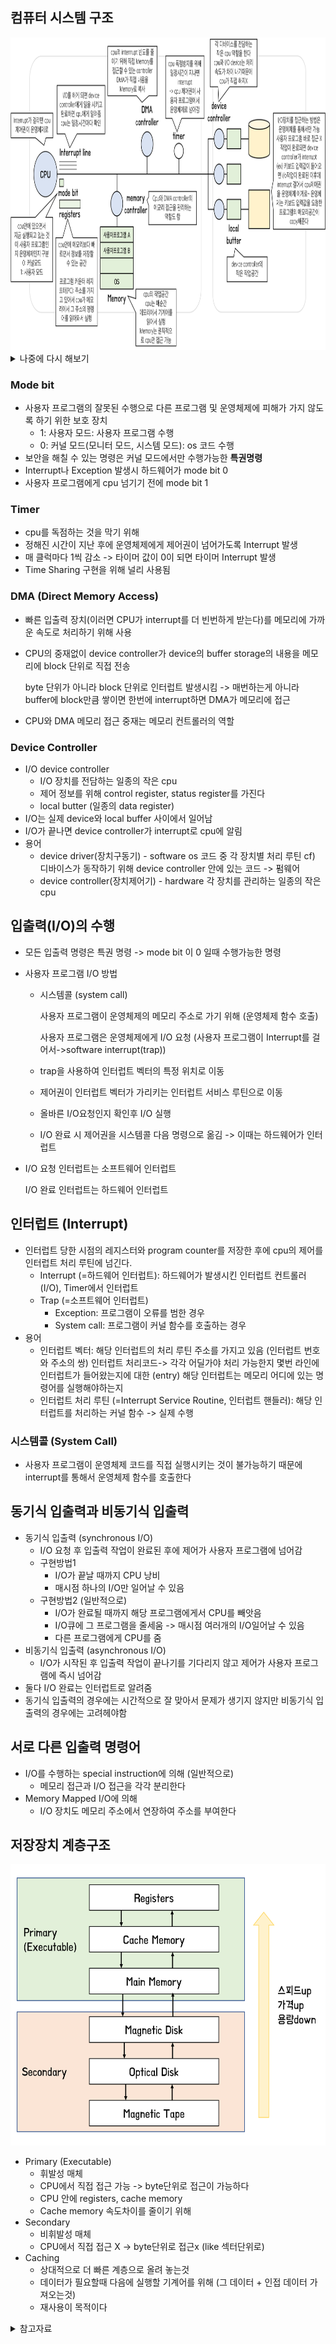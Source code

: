 ## 컴퓨터 시스템 구조

<img src='./img/0x02_컴퓨터시스템구조필기.png' width="950" height="500">



<details>
  <summary>나중에 다시 해보기</summary>
  <div markdown="1">
    <img src='./img/0x02_컴퓨터시스템구조.png' width="900" height="450">
  </div>
</details>



### Mode bit

- 사용자 프로그램의 잘못된 수행으로 다른 프로그램 및 운영체제에 피해가 가지 않도록 하기 위한 보호 장치
  - 1: 사용자 모드: 사용자 프로그램 수행
  - 0: 커널 모드(모니터 모드, 시스템 모드): os 코드 수행
- 보안을 해칠 수 있는 명령은 커널 모드에서만 수행가능한 **특권명령**
- Interrupt나 Exception 발생시 하드웨어가 mode bit 0
- 사용자 프로그램에게 cpu 넘기기 전에 mode bit 1

### Timer

- cpu를 독점하는 것을 막기 위해
- 정해진 시간이 지난 후에 운영체제에게 제어권이 넘어가도록 Interrupt 발생
- 매 클럭마다 1씩 감소 -> 타이머 값이 0이 되면 타이머 Interrupt 발생
- Time Sharing 구현을 위해 널리 사용됨

### DMA (Direct Memory Access)

- 빠른 입출력 장치(이러면 CPU가 interrupt를 더 빈번하게 받는다)를 메모리에 가까운 속도로 처리하기 위해 사용

- CPU의 중재없이 device controller가 device의 buffer storage의 내용을 메모리에 block 단위로 직접 전송

  byte 단위가 아니라 block 단위로 인터럽트 발생시킴 -> 매번하는게 아니라 buffer에 block만큼 쌓이면 한번에 interrupt하면 DMA가 메모리에 접근

- CPU와 DMA 메모리 접근 중재는 메모리 컨트롤러의 역할

### Device Controller

- I/O device controller
  - I/O 장치를 전담하는 일종의 작은 cpu
  - 제어 정보를 위해 control register, status register를 가진다
  - local butter (일종의 data register)
- I/O는 실제 device와 local buffer 사이에서 일어남
- I/O가 끝나면 device controller가 interrupt로 cpu에 알림
- 용어
  - device driver(장치구동기) - software
    os 코드 중 각 장치별 처리 루틴
    cf) 디바이스가 동작하기 위해 device controller 안에 있는 코드 -> 펌웨어
  - device controller(장치제어기) - hardware
    각 장치를 관리하는 일종의 작은 cpu

## 입출력(I/O)의 수행

- 모든 입출력 명령은 특권 명령 -> mode bit 이 0 일때 수행가능한 명령

- 사용자 프로그램 I/O 방법

  - 시스템콜 (system call)

    사용자 프로그램이 운영체제의 메모리 주소로 가기 위해 (운영체제 함수 호출)

    사용자 프로그램은 운영체제에게 I/O 요청 (사용자 프로그램이 Interrupt를 걸어서->software interrupt(trap))

  - trap을 사용하여 인터럽트 벡터의 특정 위치로 이동

  - 제어권이 인터럽트 벡터가 가리키는 인터럽트 서비스 루틴으로 이동

  - 올바른 I/O요청인지 확인후 I/O 실행

  - I/O 완료 시 제어권을 시스템콜 다음 명령으로 옮김 -> 이때는 하드웨어가 인터럽트

- I/O 요청 인터럽트는 소프트웨어 인터럽트

  I/O 완료 인터럽트는 하드웨어 인터럽트

## 인터럽트 (Interrupt)

- 인터럽트 당한 시점의 레지스터와 program counter를 저장한 후에 cpu의 제어를 인터럽트 처리 루틴에 넘긴다.
  - Interrupt (=하드웨어 인터럽트): 하드웨어가 발생시킨 인터럽트
    컨트롤러(I/O), Timer에서 인터럽트
  - Trap (=소프트웨어 인터럽트)
    - Exception: 프로그램이 오류를 범한 경우
    - System call: 프로그램이 커널 함수를 호출하는 경우
- 용어
  - 인터럽트 벡터: 해당 인터럽트의 처리 루틴 주소를 가지고 있음 (인터럽트 번호와 주소의 쌍)
    인터럽트 처리코드-> 각각 어딜가야 처리 가능한지
    몇번 라인에 인터럽트가 들어왔는지에 대한 (entry) 해당 인터럽트는 메모리 어디에 있는 명령어를 실행해야하는지
  - 인터럽트 처리 루틴 (=Interrupt Service Routine, 인터럽트 핸들러): 해당 인터럽트를 처리하는 커널 함수 -> 실제 수행

### 시스템콜 (System Call)

- 사용자 프로그램이 운영체제 코드를 직접 실행시키는 것이 불가능하기 때문에 interrupt를 통해서 운영체제 함수를 호출한다

## 동기식 입출력과 비동기식 입출력

- 동기식 입출력 (synchronous I/O)
  - I/O 요청 후 입출력 작업이 완료된 후에 제어가 사용자 프로그램에 넘어감
  - 구현방법1
    - I/O가 끝날 때까지 CPU 낭비
    - 매시점 하나의 I/O만 일어날 수 있음
  - 구현방법2 (일반적으로)
    - I/O가 완료될 때까지 해당 프로그램에게서 CPU를 빼앗음
    - I/O큐에 그 프로그램을 줄세움 -> 매시점 여러개의 I/O일어날 수 있음
    - 다른 프로그램에게 CPU를 줌
- 비동기식 입출력 (asynchronous I/O)
  - I/O가 시작된 후 입출력 작업이 끝나기를 기다리지 않고 제어가 사용자 프로그램에 즉시 넘어감
- 둘다 I/O 완료는 인터럽트로 알려줌
- 동기식 입출력의 경우에는 시간적으로 잘 맞아서 문제가 생기지 않지만 비동기식 입출력의 경우에는 고려헤야함

## 서로 다른 입출력 명령어

- I/O를 수행하는 special instruction에 의해 (일반적으로)
  - 메모리 접근과 I/O 접근을 각각 분리한다
- Memory Mapped I/O에 의해
  - I/O 장치도 메모리 주소에서 연장하여 주소를 부여한다

## 저장장치 계층구조

<img src='./img/0x02_저장장치계층구조.png' width="700" height="450">



- Primary (Executable)
  - 휘발성 매체
  - CPU에서 직접 접근 가능 -> byte단위로 접근이 가능하다
  - CPU 안에 registers, cache memory
  - Cache memory 속도차이를 줄이기 위해
- Secondary
  - 비휘발성 매체
  - CPU에서 직접 접근 X -> byte단위로 접근x (like 섹터단위로)
- Caching
  - 상대적으로 더 빠른 계층으로 올려 놓는것
  - 데이터가 필요할때 다음에 실행할 기계어를 위해 (그 데이터 + 인접 데이터 가져오는것)
  - 재사용이 목적이다





<details>
  <summary>참고자료</summary>
  <div markdown="1">
    http://www.kocw.or.kr/home/search/kemView.do?kemId=1046323<br>
    Operating System Concepts 10th edition<br>
  </div>
</details>

